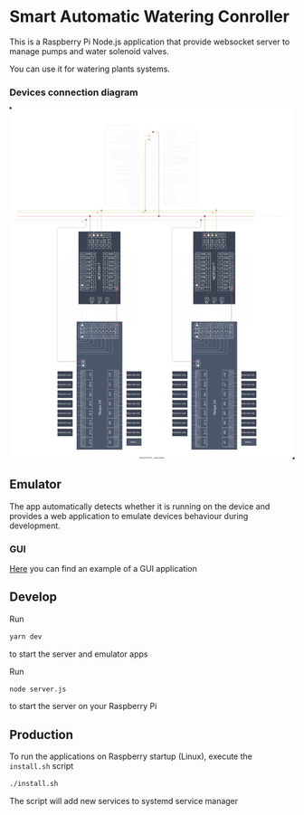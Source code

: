 # Smart Automatic Watering Conroller

This is a Raspberry Pi Node.js application that provide websocket server to manage pumps and water solenoid valves.

You can use it for watering plants systems.

### Devices connection diagram

![Devices connection diagram](https://raw.githubusercontent.com/pistom/sawc-embedded-controller/main/emulator/images/diagram.svg)

## Emulator
The app automatically detects whether it is running on the device and provides a web application to emulate devices behaviour during development.

### GUI

[Here](https://github.com/pistom/sawc-embedded-app) you can find an example of a GUI application

## Develop

Run
```bash
yarn dev
```
to start the server and emulator apps

Run
```bash
node server.js
```
to start the server on your Raspberry Pi 

## Production

To run the applications on Raspberry startup (Linux), execute the `install.sh` script
```bash
./install.sh
```
The script will add new services to systemd service manager
